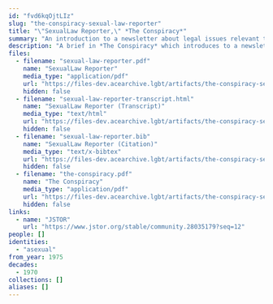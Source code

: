 ```yaml
---
id: "fvd6kqOjtLIz"
slug: "the-conspiracy-sexual-law-reporter"
title: "\"SexualLaw Reporter,\" *The Conspiracy*"
summary: "An introduction to a newsletter about legal issues relevant to queer people, including asexuals"
description: "A brief in *The Conspiracy* which introduces to a newsletter called *SexualLaw Reporter*, which intends to focus legal issues relevant to queer people, including asexuals"
files:
  - filename: "sexual-law-reporter.pdf"
    name: "SexualLaw Reporter"
    media_type: "application/pdf"
    url: "https://files-dev.acearchive.lgbt/artifacts/the-conspiracy-sexual-law-reporter/sexual-law-reporter.pdf"
    hidden: false
  - filename: "sexual-law-reporter-transcript.html"
    name: "SexualLaw Reporter (Transcript)"
    media_type: "text/html"
    url: "https://files-dev.acearchive.lgbt/artifacts/the-conspiracy-sexual-law-reporter/sexual-law-reporter-transcript.html"
    hidden: false
  - filename: "sexual-law-reporter.bib"
    name: "SexualLaw Reporter (Citation)"
    media_type: "text/x-bibtex"
    url: "https://files-dev.acearchive.lgbt/artifacts/the-conspiracy-sexual-law-reporter/sexual-law-reporter.bib"
    hidden: false
  - filename: "the-conspiracy.pdf"
    name: "The Conspiracy"
    media_type: "application/pdf"
    url: "https://files-dev.acearchive.lgbt/artifacts/the-conspiracy-sexual-law-reporter/the-conspiracy.pdf"
    hidden: false
links:
  - name: "JSTOR"
    url: "https://www.jstor.org/stable/community.28035179?seq=12"
people: []
identities:
  - "asexual"
from_year: 1975
decades:
  - 1970
collections: []
aliases: []
---
```

